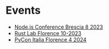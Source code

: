 # Events

- [Node.js Conference Brescia 8 2023](https://dev.events/conferences/node-js-conference-brescia-8-2023)
- [Rust Lab Florence 10-2023](https://dev.events/conferences/rust-lab-florence-10-2023)
- [PyCon Italia Florence 4 2024](https://dev.events/conferences/py-con-italia-florence-4-2024)

